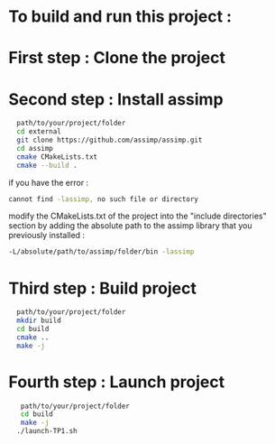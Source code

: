 # To build and run this project :

# First step : Clone the project

# Second step : Install assimp
```bash
  path/to/your/project/folder
  cd external
  git clone https://github.com/assimp/assimp.git
  cd assimp
  cmake CMakeLists.txt
  cmake --build .
```

if you have the error : 
```bash
cannot find -lassimp, no such file or directory
```
modify the CMakeLists.txt of the project into the "include directories" section by adding the absolute path to the assimp library that you previously installed :
```bash
-L/absolute/path/to/assimp/folder/bin -lassimp
```

# Third step : Build project
```bash
  path/to/your/project/folder
  mkdir build
  cd build
  cmake ..
  make -j
```
# Fourth step : Launch project
```bash
   path/to/your/project/folder
   cd build
   make -j
  ./launch-TP1.sh
```

